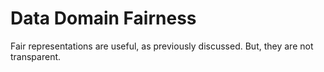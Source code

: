 # Data Domain Fairness

Fair representations are useful, as previously discussed.
But, they are not transparent.
